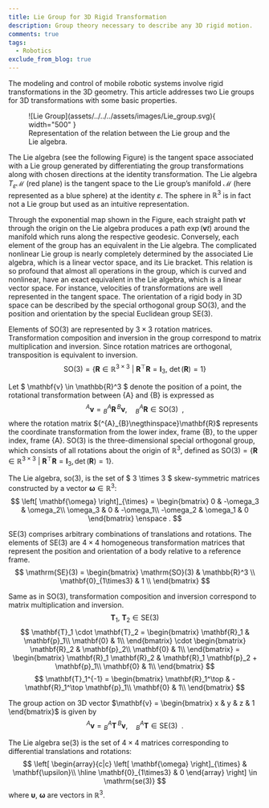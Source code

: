 ```yaml
---
title: Lie Group for 3D Rigid Transformation
description: Group theory necessary to describe any 3D rigid motion.
comments: true
tags:
  - Robotics
exclude_from_blog: true
---
```


The modeling and control of mobile robotic systems involve rigid transformations in the 3D geometry. This article addresses two Lie groups for 3D transformations with some basic properties.

<figure markdown>
  ![Lie Group](assets/../../../assets/images/Lie_group.svg){ width="500" }
  <figcaption>Representation of the relation between the Lie group and the Lie algebra.</figcaption>
</figure>

The Lie algebra (see the following Figure) is the tangent space associated with a Lie group generated by differentiating the group transformations along with chosen directions at the identity transformation.
The Lie algebra $T_{\varepsilon}\mathcal{M}$ (red plane) is the tangent space to the Lie group’s manifold $\mathcal{M}$ (here represented as a blue sphere) at the identity $\varepsilon$. The sphere in $\mathbb{R}^3$ is in fact not a Lie group but used as an intuitive representation.

Through the exponential map shown in the Figure, each straight path $\mathbf{v}t$ through the origin on the Lie algebra produces a path $\exp \left( \mathbf{v}t \right)$ around the manifold which runs along the respective geodesic. Conversely, each element of the group has an equivalent in the Lie algebra.
The complicated nonlinear Lie group is nearly completely determined by the associated Lie algebra, which is a linear vector space, and its Lie bracket.
This relation is so profound that almost all operations in the group, which is curved and nonlinear, have an exact equivalent in the Lie algebra, which is a linear vector space.
For instance, velocities of transformations are well represented in the tangent space.
The orientation of a rigid body in 3D space can be described by the special orthogonal group SO(3), and the position and orientation by the special Euclidean group SE(3).

Elements of SO(3) are represented by $3 \times 3$ rotation matrices. Transformation composition and inversion in the group correspond to matrix multiplication and inversion. Since rotation matrices are orthogonal, transposition is equivalent to inversion.
$$
\mathrm{SO}(3) = \{\mathbf{R} \in \mathbb{R}^{3\times 3}\ | \ \mathbf{R}^\top \mathbf{R} = \mathbf{I}_3, \ \det(\mathbf{R})=1\}
$$

Let $ \mathbf{v} \in \mathbb{R}^3 $ denote the position of a point, the rotational transformation between \{A\} and \{B\} is expressed as
$$
 {^{A}}\mathbf{v} = {^{A}_{B}}\mathbf{R}\, {^{B}}\mathbf{v} , \quad {^{A}_{B}}\mathbf{R} \in \mathrm{SO}(3) \enspace ,
$$
where the rotation matrix ${^{A}_{B}\negthinspace}\mathbf{R}$ represents the coordinate transformation from the lower index, frame \{B\}, to the upper index, frame \{A\}.
SO(3) is the three-dimensional special orthogonal group, which consists of all rotations about the origin of $\mathbb{R}^3$, defined as $\mathrm{SO}(3) = \{\mathbf{R} \in \mathbb{R}^{3\times 3}\ | \ \mathbf{R}^\top \mathbf{R} = \mathbf{I}_3, \det(\mathbf{R})=1\}$.

The Lie algebra, so(3), is the set of $ 3 \times 3 $ skew-symmetric matrices constructed by a vector $\mathbf{\omega} \in \mathbb{R}^3$:
$$
\left[ \mathbf{\omega} \right]_{\times} = \begin{bmatrix}
0 & -\omega_3 & \omega_2\\
\omega_3 & 0 & -\omega_1\\
-\omega_2 & \omega_1 & 0
\end{bmatrix} \enspace .
$$

SE(3) comprises arbitrary combinations of translations and rotations. The elements of SE(3) are $4 \times 4$ homogeneous transformation matrices that represent the position and orientation of a body relative to a reference frame.
$$
\mathrm{SE}(3) = \begin{bmatrix}
\mathrm{SO}(3) & \mathbb{R}^3 \\
\mathbf{0}_{1\times3} & 1 \\
\end{bmatrix}
$$

Same as in SO(3), transformation composition and inversion correspond to matrix multiplication and inversion.
$$
\mathbf{T}_1, \ \mathbf{T}_2 \in \mathrm{SE}(3)
$$
$$
\mathbf{T}_1 \cdot \mathbf{T}_2 = \begin{bmatrix}
\mathbf{R}_1 & \mathbf{p}_1\\
\mathbf{0} & 1\\
\end{bmatrix}
\cdot \begin{bmatrix}
\mathbf{R}_2 & \mathbf{p}_2\\
\mathbf{0} & 1\\
\end{bmatrix}
= \begin{bmatrix}
\mathbf{R}_1 \mathbf{R}_2 & \mathbf{R}_1 \mathbf{p}_2 + \mathbf{p}_1\\
\mathbf{0} & 1\\
\end{bmatrix}
$$
$$
\mathbf{T}_1^{-1} = \begin{bmatrix}
\mathbf{R}_1^\top & -\mathbf{R}_1^\top \mathbf{p}_1\\
\mathbf{0} & 1\\
\end{bmatrix}
$$

The group action on 3D vector $\mathbf{v} = \begin{bmatrix}
x & y & z & 1
\end{bmatrix}$ is given by
$$
{^{A}}\mathbf{v} = {^{A}_{B}}\mathbf{T}\, {^{B}}\mathbf{v} , \quad  {^{A}_{B}}\mathbf{T} \in \mathrm{SE}(3) \enspace .
$$

The Lie algebra se(3) is the set of $4 \times 4$ matrices corresponding to differential translations and rotations:
$$
\left[ \begin{array}{c|c}
\left[ \mathbf{\omega} \right]_{\times} & \mathbf{\upsilon}\\
\hline
\mathbf{0}_{1\times3} & 0
\end{array} \right] \in \mathrm{se(3)}
$$
where $\mathbf{\upsilon}, \ \mathbf{\omega}$ are vectors in $\mathbb{R}^3$.
